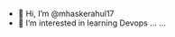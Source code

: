 - 👋 Hi, I’m @mhaskerahul17
- 👀 I’m interested in learning Devops ...
 ...



<!---
mhaskerahul17/mhaskerahul17 is a ✨ special ✨ repository because its `README.md` (this file) appears on your GitHub profile.
You can click the Preview link to take a look at your changes.
--->
